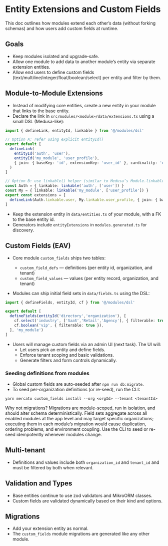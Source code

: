 # Entity Extensions and Custom Fields

This doc outlines how modules extend each other’s data (without forking schemas) and how users add custom fields at runtime.

## Goals
- Keep modules isolated and upgrade-safe.
- Allow one module to add data to another module’s entity via separate extension entities.
- Allow end users to define custom fields (text/multiline/integer/float/boolean/select) per entity and filter by them.

## Module-to-Module Extensions
- Instead of modifying core entities, create a new entity in your module that links to the base entity.
- Declare the link in `src/modules/<module>/data/extensions.ts` using a small DSL (Medusa-like):

```ts
import { defineLink, entityId, linkable } from '@/modules/dsl'

// Option A: refer using explicit entityId()
export default [
  defineLink(
    entityId('auth', 'user'),
    entityId('my_module', 'user_profile'),
    { join: { baseKey: 'id', extensionKey: 'user_id' }, cardinality: 'one-to-one', description: 'Adds profile fields to users' }
  )
]

// Option B: use linkable() helper (similar to Medusa’s Module.linkable)
const Auth = { linkable: linkable('auth', ['user']) }
const My = { linkable: linkable('my_module', ['user_profile']) }
export const extensions = [
  defineLink(Auth.linkable.user, My.linkable.user_profile, { join: { baseKey: 'id', extensionKey: 'user_id' } })
]
```

- Keep the extension entity in `data/entities.ts` of your module, with a FK to the base entity id.
- Generators include `entityExtensions` in `modules.generated.ts` for discovery.

## Custom Fields (EAV)
- Core module `custom_fields` ships two tables:
  - `custom_field_defs` — definitions (per entity id, organization, and tenant)
  - `custom_field_values` — values (per entity record, organization, and tenant)

- Modules can ship initial field sets in `data/fields.ts` using the DSL:

```ts
import { defineFields, entityId, cf } from '@/modules/dsl'

export default [
  defineFields(entityId('directory','organization'), [
    cf.select('industry', ['SaaS','Retail','Agency'], { filterable: true }),
    cf.boolean('vip', { filterable: true }),
  ], 'my_module')
]
```

- Users will manage custom fields via an admin UI (next task). The UI will:
  - Let users pick an entity and define fields.
  - Enforce tenant scoping and basic validations.
  - Generate filters and form controls dynamically.

### Seeding definitions from modules

- Global custom fields are auto-seeded after `npm run db:migrate`.
- To seed per-organization definitions (or re-seed), run the CLI:

```
yarn mercato custom_fields install --org <orgId> --tenant <tenantId>
```

Why not migrations? Migrations are module-scoped, run in isolation, and should alter schema deterministically. Field sets aggregate across all enabled modules at the app level and may target specific organizations; executing them in each module’s migration would cause duplication, ordering problems, and environment coupling. Use the CLI to seed or re-seed idempotently whenever modules change.

## Multi-tenant
- Definitions and values include both `organization_id` and `tenant_id` and must be filtered by both when relevant.

## Validation and Types
- Base entities continue to use zod validators and MikroORM classes.
- Custom fields are validated dynamically based on their kind and options.

## Migrations
- Add your extension entity as normal.
- The `custom_fields` module migrations are generated like any other module.
